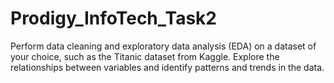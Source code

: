 # Prodigy_InfoTech_Task2
Perform data cleaning and exploratory data analysis (EDA) on a dataset of your choice, such as the Titanic dataset from Kaggle. Explore the relationships between variables and identify patterns and trends in the data.
